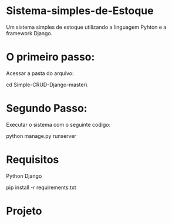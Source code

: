 # Sistema-simples-de-Estoque
Um sistema simples de estoque utilizando a linguagem  Pyhton e a framework Django.

# O primeiro passo: 
Acessar a pasta do arquivo:

cd Simple-CRUD-Django-master\

# Segundo Passo:
Executar o sistema com o seguinte codigo:

python manage.py runserver

# Requisitos
Python
Django 

pip install -r requirements.txt

# Projeto
